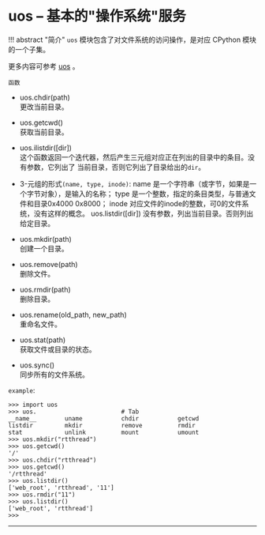 # **uos** – 基本的"操作系统"服务

!!! abstract "简介"
    `uos` 模块包含了对文件系统的访问操作，是对应 CPython 模块的一个子集。

更多内容可参考 [uos](http://docs.micropython.org/en/latest/pyboard/library/uos.html) 。

`函数`

- uos.chdir(path)  
  更改当前目录。

- uos.getcwd()  
  获取当前目录。

- uos.ilistdir([dir])  
  这个函数返回一个迭代器，然后产生三元组对应正在列出的目录中的条目。没有参数，它列出了
  当前目录，否则它列出了目录给出的`dir`。

- 3-元组的形式`(name, type, inode)`:
  name 是一个字符串（或字节，如果是一个字节对象），是输入的名称；
  type 是一个整数，指定的条目类型，与普通文件和目录0x4000 0x8000；
  inode 对应文件的inode的整数，可0的文件系统，没有这样的概念。
  uos.listdir([dir])
  没有参数，列出当前目录。否则列出给定目录。

- uos.mkdir(path)  
  创建一个目录。

- uos.remove(path)  
  删除文件。

- uos.rmdir(path)  
  删除目录。

- uos.rename(old_path, new_path)  
  重命名文件。

- uos.stat(path)  
  获取文件或目录的状态。

- uos.sync()  
  同步所有的文件系统。

`example`:
```
>>> import uos
>>> uos.                        # Tab 
__name__        uname           chdir           getcwd
listdir         mkdir           remove          rmdir
stat            unlink          mount           umount
>>> uos.mkdir("rtthread")
>>> uos.getcwd()
'/'
>>> uos.chdir("rtthread")
>>> uos.getcwd()
'/rtthread'
>>> uos.listdir()
['web_root', 'rtthread', '11']
>>> uos.rmdir("11")
>>> uos.listdir()
['web_root', 'rtthread']
>>> 
```

----------